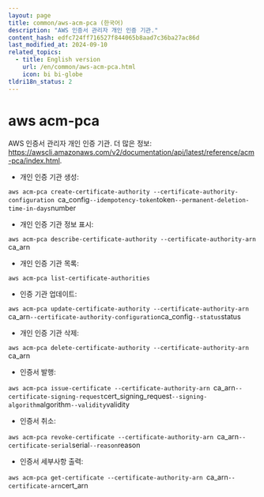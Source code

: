 ```yaml
---
layout: page
title: common/aws-acm-pca (한국어)
description: "AWS 인증서 관리자 개인 인증 기관."
content_hash: edfc724ff716527f844065b8aad7c36ba27ac86d
last_modified_at: 2024-09-10
related_topics:
  - title: English version
    url: /en/common/aws-acm-pca.html
    icon: bi bi-globe
tldri18n_status: 2
---
```

# aws acm-pca

AWS 인증서 관리자 개인 인증 기관.
더 많은 정보: <https://awscli.amazonaws.com/v2/documentation/api/latest/reference/acm-pca/index.html>.

- 개인 인증 기관 생성:

`aws acm-pca create-certificate-authority --certificate-authority-configuration `<span class="tldr-var badge badge-pill bg-dark-lm bg-white-dm text-white-lm text-dark-dm font-weight-bold">ca_config</span>` --idempotency-token `<span class="tldr-var badge badge-pill bg-dark-lm bg-white-dm text-white-lm text-dark-dm font-weight-bold">token</span>` --permanent-deletion-time-in-days `<span class="tldr-var badge badge-pill bg-dark-lm bg-white-dm text-white-lm text-dark-dm font-weight-bold">number</span>

- 개인 인증 기관 정보 표시:

`aws acm-pca describe-certificate-authority --certificate-authority-arn `<span class="tldr-var badge badge-pill bg-dark-lm bg-white-dm text-white-lm text-dark-dm font-weight-bold">ca_arn</span>

- 개인 인증 기관 목록:

`aws acm-pca list-certificate-authorities`

- 인증 기관 업데이트:

`aws acm-pca update-certificate-authority --certificate-authority-arn `<span class="tldr-var badge badge-pill bg-dark-lm bg-white-dm text-white-lm text-dark-dm font-weight-bold">ca_arn</span>` --certificate-authority-configuration `<span class="tldr-var badge badge-pill bg-dark-lm bg-white-dm text-white-lm text-dark-dm font-weight-bold">ca_config</span>` --status `<span class="tldr-var badge badge-pill bg-dark-lm bg-white-dm text-white-lm text-dark-dm font-weight-bold">status</span>

- 개인 인증 기관 삭제:

`aws acm-pca delete-certificate-authority --certificate-authority-arn `<span class="tldr-var badge badge-pill bg-dark-lm bg-white-dm text-white-lm text-dark-dm font-weight-bold">ca_arn</span>

- 인증서 발행:

`aws acm-pca issue-certificate --certificate-authority-arn `<span class="tldr-var badge badge-pill bg-dark-lm bg-white-dm text-white-lm text-dark-dm font-weight-bold">ca_arn</span>` --certificate-signing-request `<span class="tldr-var badge badge-pill bg-dark-lm bg-white-dm text-white-lm text-dark-dm font-weight-bold">cert_signing_request</span>` --signing-algorithm `<span class="tldr-var badge badge-pill bg-dark-lm bg-white-dm text-white-lm text-dark-dm font-weight-bold">algorithm</span>` --validity `<span class="tldr-var badge badge-pill bg-dark-lm bg-white-dm text-white-lm text-dark-dm font-weight-bold">validity</span>

- 인증서 취소:

`aws acm-pca revoke-certificate --certificate-authority-arn `<span class="tldr-var badge badge-pill bg-dark-lm bg-white-dm text-white-lm text-dark-dm font-weight-bold">ca_arn</span>` --certificate-serial `<span class="tldr-var badge badge-pill bg-dark-lm bg-white-dm text-white-lm text-dark-dm font-weight-bold">serial</span>` --reason `<span class="tldr-var badge badge-pill bg-dark-lm bg-white-dm text-white-lm text-dark-dm font-weight-bold">reason</span>

- 인증서 세부사항 출력:

`aws acm-pca get-certificate --certificate-authority-arn `<span class="tldr-var badge badge-pill bg-dark-lm bg-white-dm text-white-lm text-dark-dm font-weight-bold">ca_arn</span>` --certificate-arn `<span class="tldr-var badge badge-pill bg-dark-lm bg-white-dm text-white-lm text-dark-dm font-weight-bold">cert_arn</span>
